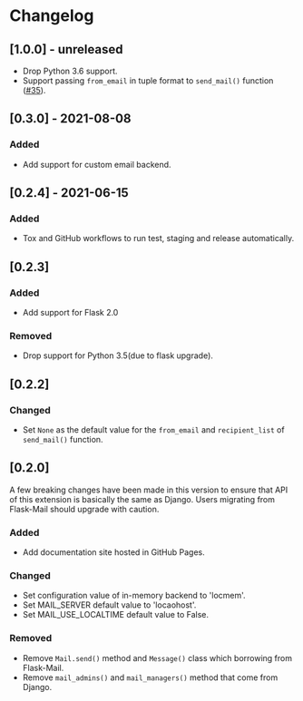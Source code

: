 # Changelog

## [1.0.0] - unreleased

- Drop Python 3.6 support.
- Support passing `from_email` in tuple format to `send_mail()` function
([#35](https://github.com/waynerv/flask-mailman/issues/35)).

## [0.3.0] - 2021-08-08

### Added

- Add support for custom email backend.

## [0.2.4] - 2021-06-15

### Added

- Tox and GitHub workflows to run test, staging and release automatically.

## [0.2.3]

### Added

- Add support for Flask 2.0

### Removed

- Drop support for Python 3.5(due to flask upgrade).

## [0.2.2]

### Changed

- Set `None` as the default value for the `from_email` and `recipient_list` of `send_mail()` function.

## [0.2.0]

A few breaking changes have been made in this version to ensure that API of this extension is basically the same as Django.
Users migrating from Flask-Mail should upgrade with caution.

### Added

- Add documentation site hosted in GitHub Pages.

### Changed

- Set configuration value of in-memory backend to 'locmem'.
- Set MAIL_SERVER default value to 'locaohost'.
- Set MAIL_USE_LOCALTIME default value to False.

### Removed

- Remove `Mail.send()` method and `Message()` class which borrowing from Flask-Mail.
- Remove `mail_admins()` and `mail_managers()` method that come from Django.
